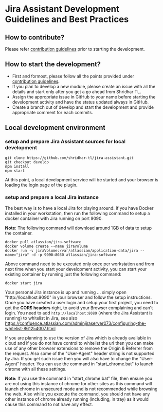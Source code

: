 # Jira Assistant Development Guidelines and Best Practices

## How to contribute?

Please refer [contribution guidelines](CONTRIBUTE.md) prior to starting the development.

## How to start the development?

- First and formost, please follow all the points provided under [contribution guidelines](CONTRIBUTE.md).
- If you plan to develop a new module, please create an issue with all the details and start only after you get a go ahead from Shridhar TL.
- Assign the appropriate issue in GitHub to your name before starting the development activity and have the status updated always in GitHub.
- Create a branch out of develop and start the development and provide appropriate comment for each commits.

## Local development environment

### setup and prepare Jira Assistant sources for local development
```shell script
git clone https://github.com/shridhar-tl/jira-assistant.git
git checkout develop
npm install
npm start
```

At this point, a local development service will be started and your browser is loading the login page of the plugin.

### setup and prepare a local Jira instance

The best way is to have a local Jira for playing around. If you have Docker installed in your workstation, then run the following command to setup a docker container with Jira running on port 9090.

**Note:** The following command will download around 1GB of data to setup the container.

```shell script
docker pull atlassian/jira-software
docker volume create --name jiraVolume
docker run -v jiraVolume:/var/atlassian/application-data/jira --name="jira" -d -p 9090:8080 atlassian/jira-software
```

Above command need to be executed only once per workstation and from next time when you start your development activity, you can start your existing container by running just the following command:

```shell script
docker start jira
```

Your personal Jira instance is up and running ... simply open "http://localhost:9090"
in your browser and follow the setup instructions.
Once you have created a user login and setup your first project, you need to get the **CORS headers** right,
to avoid your Browser complaining and can't login.
You need to add ```http://localhost:8080``` (where the Jira Assistant is running) to whitelist in Jira,
see also https://confluence.atlassian.com/adminjiraserver073/configuring-the-whitelist-861254007.html

If you are planning to use the version of Jira which is already available in cloud and if you do not have control to whitelist the url then you can make use of any other browser extensions to remove the Origin & Referrer from the request. Also some of the "User-Agent" header string is not supported by Jira. If you get such issue then you will also have to change the "User-Agent" header. You can use the command in "start_chrome.bat" to launch chrome with all these settings.

**Note:** If you use the command in "start_chrome.bat" file, then ensure you are not using this instance of chrome for other sites as this command will launch chrome in unsecured mode and is not recommended while browsing the web. Also while you execute the command, you should not have any other instance of chrome already running (including, in tray) as it would cause this command to not have any effect.